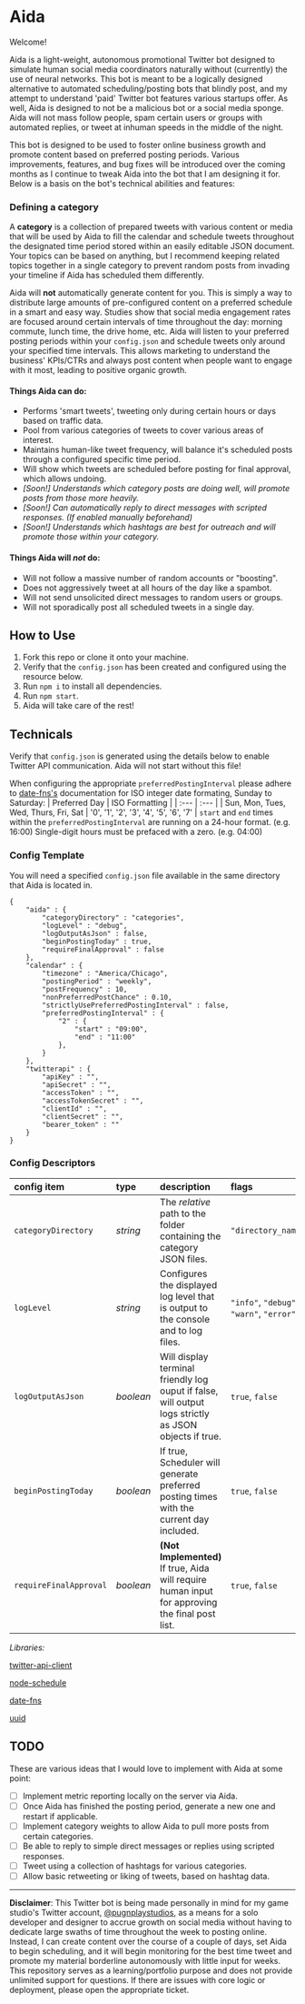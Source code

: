 # Aida
Welcome!

Aida is a light-weight, autonomous promotional Twitter bot designed to simulate human social media coordinators naturally without (currently) the use of neural networks. This bot is meant to be a logically designed alternative to automated scheduling/posting bots that blindly post, and my attempt to understand 'paid' Twitter bot features various startups offer. As well, Aida is designed to not be a malicious bot or a social media sponge. Aida will not mass follow people, spam certain users or groups with automated replies, or tweet at inhuman speeds in the middle of the night.

This bot is designed to be used to foster online business growth and promote content based on preferred posting periods. Various improvements, features, and bug fixes will be introduced over the coming months as I continue to tweak Aida into the bot that I am designing it for. Below is a basis on the bot's technical abilities and features:

### Defining a category
A **category** is a collection of prepared tweets with various content or media that will be used by Aida to fill the calendar and schedule tweets throughout the designated time period stored within an easily editable JSON document. Your topics can be based on anything, but I recommend keeping related topics together in a single category to prevent random posts from invading your timeline if Aida has scheduled them differently.

Aida will **not** automatically generate content for you. This is simply a way to distribute large amounts of pre-configured content on a preferred schedule in a smart and easy way. Studies show that social media engagement rates are focused around certain intervals of time throughout the day: morning commute, lunch time, the drive home, etc. Aida will listen to your preferred posting periods within your `config.json` and schedule tweets only around your specified time intervals. This allows marketing to understand the business' KPIs/CTRs and always post content when people want to engage with it most, leading to positive organic growth.

#### Things Aida can do:

- Performs 'smart tweets', tweeting only during certain hours or days based on traffic data.
- Pool from various categories of tweets to cover various areas of interest.
- Maintains human-like tweet frequency, will balance it's scheduled posts through a configured specific time period.
- Will show which tweets are scheduled before posting for final approval, which allows undoing.
- *[Soon!] Understands which category posts are doing well, will promote posts from those more heavily.*
- *[Soon!] Can automatically reply to direct messages with scripted responses. (If enabled manually beforehand)*
- *[Soon!] Understands which hashtags are best for outreach and will promote those within your category.*

#### Things Aida will *not* do:

- Will not follow a massive number of random accounts or "boosting".
- Does not aggressively tweet at all hours of the day like a spambot.
- Will not send unsolicited direct messages to random users or groups.
- Will not sporadically post all scheduled tweets in a single day.

## How to Use

1. Fork this repo or clone it onto your machine.
2. Verify that the `config.json` has been created and configured using the resource below.
3. Run `npm i` to install all dependencies.
4. Run `npm start`.
5. Aida will take care of the rest!

## Technicals

Verify that `config.json` is generated using the details below to enable Twitter API communication. Aida will not start without this file!

When configuring the appropriate `preferredPostingInterval` please adhere to [date-fns's](https://date-fns.org/v2.28.0/docs/format) documentation for ISO integer date formating, Sunday to Saturday:
| Preferred Day | ISO Formatting |
| :--- | :--- |
| Sun, Mon, Tues, Wed, Thurs, Fri, Sat | '0', '1', '2', '3', '4', '5', '6', '7' |
`start` and `end` times within the `preferredPostingInterval` are running on a 24-hour format. (e.g. 16:00) Single-digit hours must be prefaced with a zero. (e.g. 04:00)

### Config Template
You will need a specified `config.json` file available in the same directory that Aida is located in.
```
{
    "aida" : {
        "categoryDirectory" : "categories",
        "logLevel" : "debug",
        "logOutputAsJson" : false,
        "beginPostingToday" : true,
        "requireFinalApproval" : false
    },
    "calendar" : {
        "timezone" : "America/Chicago",
        "postingPeriod" : "weekly",
        "postFrequency" : 10,
        "nonPreferredPostChance" : 0.10,
        "strictlyUsePreferredPostingInterval" : false,
        "preferredPostingInterval" : {
            "2" : {
                "start" : "09:00",
                "end" : "11:00"
            },
        }
    },
    "twitterapi" : {
        "apiKey" : "",
        "apiSecret" : "",
        "accessToken" : "",
        "accessTokenSecret" : "",
        "clientId" : "",
        "clientSecret" : "",
        "bearer_token" : ""
    }
}
```

### Config Descriptors
| config item | type | description | flags |
|:---|:---|:---|:---|
| `categoryDirectory` | *string* | The *relative* path to the folder containing the category JSON files. | `"directory_name"`
| `logLevel` | *string* | Configures the displayed log level that is output to the console and to log files. | `"info"`, `"debug"`, `"warn"`, `"error"`
| `logOutputAsJson` | *boolean* | Will display terminal friendly log ouput if false, will output logs strictly as JSON objects if true. | `true`, `false`
| `beginPostingToday` | *boolean* | If true, Scheduler will generate preferred posting times with the current day included. | `true`, `false`
| `requireFinalApproval` | *boolean* | **(Not Implemented)** If true, Aida will require human input for approving the final post list. | `true`, `false`

*Libraries:*

[twitter-api-client](https://www.npmjs.com/package/twitter-api-client)

[node-schedule](https://www.npmjs.com/package/node-schedule)

[date-fns](https://www.npmjs.com/package/date-fns)

[uuid](https://www.npmjs.com/package/uuid)

## TODO

These are various ideas that I would love to implement with Aida at some point:

- [ ] Implement metric reporting locally on the server via Aida.
- [ ] Once Aida has finished the posting period, generate a new one and restart if applicable.
- [ ] Implement category weights to allow Aida to pull more posts from certain categories.
- [ ] Be able to reply to simple direct messages or replies using scripted responses.
- [ ] Tweet using a collection of hashtags for various categories.
- [ ] Allow basic retweeting or liking of tweets, based on hashtag data.

---

**Disclaimer**: This Twitter bot is being made personally in mind for my game studio's Twitter account, [@pugnplaystudios](https://twitter.com/pugnplaystudios), as a means for a solo developer and designer to accrue growth on social media without having to dedicate large swaths of time throughout the week to posting online. Instead, I can create content over the course of a couple of days, set Aida to begin scheduling, and it will begin monitoring for the best time tweet and promote my material borderline autonomously with little input for weeks. This repository serves as a learning/portfolio purpose and does not provide unlimited support for questions. If there are issues with core logic or deployment, please open the appropriate ticket.
